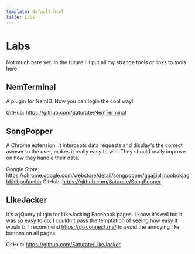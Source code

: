 ```yaml
---
template: default.html
title: Labs
---
```


# Labs

Not much here yet. In the future I'll put all my strange tools or links to tools here.

## NemTerminal
A plugin for NemID. Now you can login the cool way!

GitHub: https://github.com/Saturate/NemTerminal

## SongPopper
A Chrome extension. It intercepts data requests and display's the correct awnser to the user, makes it really easy to win.
They should really improve on how they handle their data.

Google Store: https://chrome.google.com/webstore/detail/songpopper/ggajjiolijnoobokjaghfjhibpofamhh
GitHub: https://github.com/Saturate/SongPopper

## LikeJacker
It's a jQuery plugin for LikeJacking Facebook pages.
I know it's evil but it was so easy to do, I couldn't pass the temptation of seeing how easy it would b,
I recommend https://disconnect.me/ to avoid the annoying like buttons on all pages.

GitHub: https://github.com/Saturate/LikeJacker
